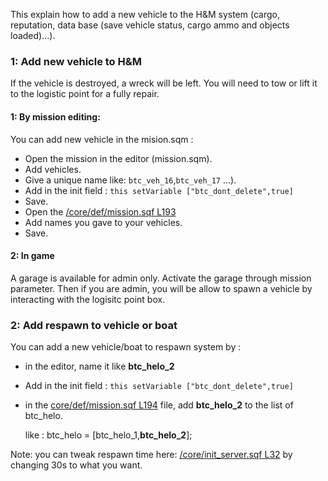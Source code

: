 This explain how to add a new vehicle to the H&M system (cargo, reputation, data base (save vehicle status, cargo ammo and objects loaded)...).

### 1: Add new vehicle to H&M
If the vehicle is destroyed, a wreck will be left. You will need to tow or lift it to the logistic point for a fully repair.
#### 1: By mission editing:
You can add new vehicle in the mision.sqm :
- Open the mission in the editor (mission.sqm).
- Add vehicles.
- Give a unique name like: `btc_veh_16`,`btc_veh_17` ...).
- Add in the init field : `this setVariable ["btc_dont_delete",true]`
- Save.
- Open the [/core/def/mission.sqf L193](https://github.com/Vdauphin/HeartsAndMinds/blob/master/%3DBTC%3Dco%4030_Hearts_and_Minds.Altis/core/def/mission.sqf#L193)
- Add names you gave to your vehicles.
- Save.

#### 2: In game
A garage is available for admin only. Activate the garage through mission parameter. Then if you are admin, you will be allow to spawn a vehicle by interacting with the logisitc point box.

### 2: Add respawn to vehicle or boat

You can add a new vehicle/boat to respawn system by :
- in the editor, name it like **btc_helo_2**
- Add in the init field : `this setVariable ["btc_dont_delete",true]`
- in the [core/def/mission.sqf L194](https://github.com/Vdauphin/HeartsAndMinds/blob/master/%3DBTC%3Dco%4030_Hearts_and_Minds.Altis/core/def/mission.sqf#L194) file, add **btc_helo_2** to the list of btc_helo.

    like : btc_helo = [btc_helo_1,**btc_helo_2**];

Note: you can tweak respawn time here: [/core/init_server.sqf L32](https://github.com/Vdauphin/HeartsAndMinds/blob/master/%3DBTC%3Dco%4030_Hearts_and_Minds.Altis/core/init_server.sqf#L32) by changing 30s to what you want.